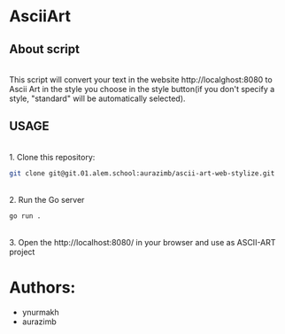 # AsciiArt
## About script
<br>This script will convert your text in the website http://localghost:8080 to Ascii Art in the style you choose in the style button(if you don't specify a style, "standard" will be automatically selected).</br>

## USAGE
<br>1. Clone this repository:</br>
```sh
git clone git@git.01.alem.school:aurazimb/ascii-art-web-stylize.git
```
<br>2. Run the Go server</br>
```sh
go run . 
```
<br>3. Open the http://localhost:8080/ in your browser and use as ASCII-ART project</br>


# Authors:

- ynurmakh
- aurazimb
